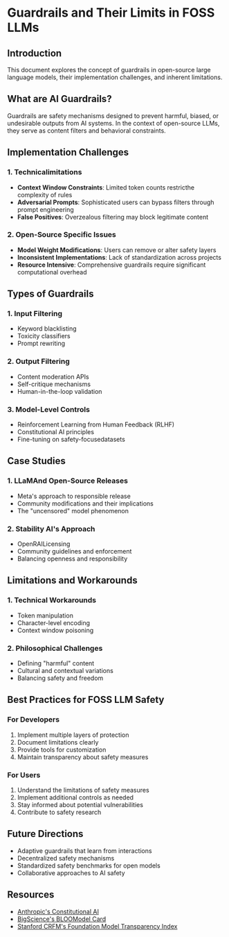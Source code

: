 # Guardrails and Their Limits in FOSS LLMs

## Introduction
This document explores the concept of guardrails in open-source large language models, their implementation challenges, and inherent limitations.

## What are AI Guardrails?
Guardrails are safety mechanisms designed to prevent harmful, biased, or undesirable outputs from AI systems. In the context of open-source LLMs, they serve as content filters and behavioral constraints.

## Implementation Challenges

### 1. Technicalimitations
- **Context Window Constraints**: Limited token counts restricthe complexity of rules
- **Adversarial Prompts**: Sophisticated users can bypass filters through prompt engineering
- **False Positives**: Overzealous filtering may block legitimate content

### 2. Open-Source Specific Issues
- **Model Weight Modifications**: Users can remove or alter safety layers
- **Inconsistent Implementations**: Lack of standardization across projects
- **Resource Intensive**: Comprehensive guardrails require significant computational overhead

## Types of Guardrails

### 1. Input Filtering
- Keyword blacklisting
- Toxicity classifiers
- Prompt rewriting

### 2. Output Filtering
- Content moderation APIs
- Self-critique mechanisms
- Human-in-the-loop validation

### 3. Model-Level Controls
- Reinforcement Learning from Human Feedback (RLHF)
- Constitutional AI principles
- Fine-tuning on safety-focusedatasets

## Case Studies

### 1. LLaMAnd Open-Source Releases
- Meta's approach to responsible release
- Community modifications and their implications
- The "uncensored" model phenomenon

### 2. Stability AI's Approach
- OpenRAILicensing
- Community guidelines and enforcement
- Balancing openness and responsibility

## Limitations and Workarounds

### 1. Technical Workarounds
- Token manipulation
- Character-level encoding
- Context window poisoning

### 2. Philosophical Challenges
- Defining "harmful" content
- Cultural and contextual variations
- Balancing safety and freedom

## Best Practices for FOSS LLM Safety

### For Developers
1. Implement multiple layers of protection
2. Document limitations clearly
3. Provide tools for customization
4. Maintain transparency about safety measures

### For Users
1. Understand the limitations of safety measures
2. Implement additional controls as needed
3. Stay informed about potential vulnerabilities
4. Contribute to safety research

## Future Directions
- Adaptive guardrails that learn from interactions
- Decentralized safety mechanisms
- Standardized safety benchmarks for open models
- Collaborative approaches to AI safety

## Resources
- [Anthropic's Constitutional AI](https://www.anthropic.com/index/constitutional-ai-harmlessness-from-ai-feedback)
- [BigScience's BLOOModel Card](https://huggingface.co/bigscience/bloom)
- [Stanford CRFM's Foundation Model Transparency Index](https://crfm.stanford.edu/fmti/)
